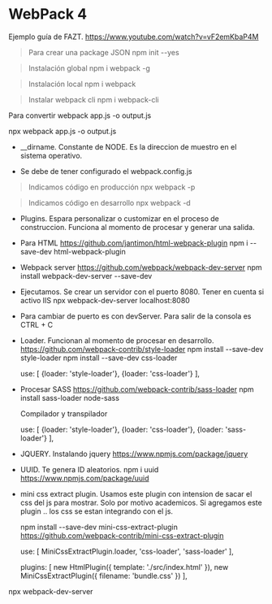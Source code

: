 # WebPack 4
Ejemplo guía de FAZT.
https://www.youtube.com/watch?v=vF2emKbaP4M

> Para crear una package JSON
    npm init --yes

> Instalación global
    npm i webpack -g

> Instalación local
    npm i webpack

> Instalar webpack cli
    npm i webpack-cli

Para convertir
webpack app.js -o output.js

npx webpack app.js -o output.js

- __dirname. Constante de NODE. Es la direccion de muestro en el sistema operativo.

- Se debe de tener configurado el webpack.config.js

> Indicamos código en producción
    npx webpack -p

> Indicamos código en desarrollo
    npx webpack -d

- Plugins. Espara personalizar o customizar en el proceso de construccion. Funciona al momento de procesar y generar una salida.

- Para HTML
    https://github.com/jantimon/html-webpack-plugin
    npm i --save-dev html-webpack-plugin

- Webpack server
    https://github.com/webpack/webpack-dev-server
    npm install webpack-dev-server --save-dev

- Ejecutamos. Se crear un servidor con el puerto 8080. Tener en cuenta si activo IIS
    npx webpack-dev-server
    localhost:8080

- Para cambiar de puerto es con devServer. Para salir de la consola es CTRL + C

- Loader. Funcionan al momento de procesar en desarrollo.
    https://github.com/webpack-contrib/style-loader
    npm install --save-dev style-loader
    npm install --save-dev css-loader

    use: [
        {loader: 'style-loader'},
        {loader: 'css-loader'}
    ],

- Procesar SASS
    https://github.com/webpack-contrib/sass-loader
    npm install sass-loader node-sass

    Compilador y transpilador

    use: [
        {loader: 'style-loader'},
        {loader: 'css-loader'},
        {loader: 'sass-loader'}
    ],

- JQUERY. Instalando jquery
    https://www.npmjs.com/package/jquery

- UUID. Te genera ID aleatorios.
    npm i uuid
    https://www.npmjs.com/package/uuid

- mini css extract plugin. Usamos este plugin con intension
    de sacar el css del js para mostrar. Solo por motivo
    academicos. Si agregamos este plugin .. los css se estan integrando con el js.

    npm install --save-dev mini-css-extract-plugin
    https://github.com/webpack-contrib/mini-css-extract-plugin

    use: [
        MiniCssExtractPlugin.loader,
        'css-loader',
        'sass-loader'
    ],

    plugins: [
        new HtmlPlugin({
            template: './src/index.html'
        }),
        new MiniCssExtractPlugin({
            filename: 'bundle.css'
        })
    ],

npx webpack-dev-server